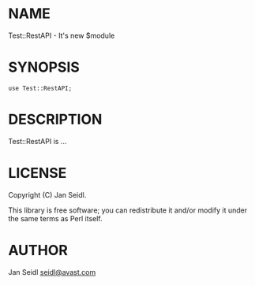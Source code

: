 # NAME

Test::RestAPI - It's new $module

# SYNOPSIS

    use Test::RestAPI;

# DESCRIPTION

Test::RestAPI is ...

# LICENSE

Copyright (C) Jan Seidl.

This library is free software; you can redistribute it and/or modify
it under the same terms as Perl itself.

# AUTHOR

Jan Seidl <seidl@avast.com>
